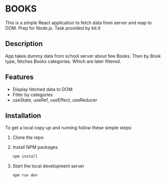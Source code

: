 # BOOKS

This is a simple React application to fetch data from server and map to DOM. Prep for Node.js. Task provided by bit.lt

## Description

App takes dummy data from school server about few Books. Then by Book type, fetches Books categories. Which are later filtered.

## Features

-  Display fetched data to DOM
-  Filter by categories
-  useState, useRef, useEffect, useReducer

## Installation

To get a local copy up and running follow these simple steps:

1. Clone the repo

2. Install NPM packages
   ```sh
   npm install
   ```
3. Start the local development server
   ```sh
   npm run dev
   ```
